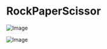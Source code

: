 # RockPaperScissor
![Image](https://github.com/user-attachments/assets/4182efcf-8deb-41a8-9fbd-e14325003d36)

![Image](https://github.com/user-attachments/assets/744e0347-a23c-488c-9326-ba2f0d5301bd)
